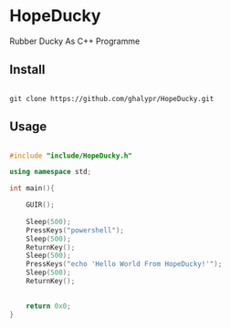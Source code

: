 # HopeDucky
Rubber Ducky As C++ Programme

## Install

````

git clone https://github.com/ghalypr/HopeDucky.git

````



## Usage


````C++

#include "include/HopeDucky.h"

using namespace std;

int main(){

    GUIR();
    
    Sleep(500);
    PressKeys("powershell");
    Sleep(500);
    ReturnKey();
    Sleep(500);
    PressKeys("echo 'Hello World From HopeDucky!'");
    Sleep(500);
    ReturnKey();
    

    return 0x0;
}



````
